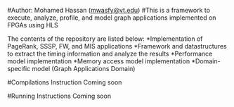 #Author: Mohamed Hassan (mwasfy@vt.edu)
#This is a framework to execute, analyze, profile, and model graph applications implemented on FPGAs using HLS

The contents of the repository are listed below:
*Implementation of PageRank, SSSP, FW, and MIS applications
*Framework and datastructures to extract the timing information and analyze the results
*Performance model implementation
*Memory access model implementation
*Domain-specific model (Graph Applications Domain) 

#Compilations Instruction
Coming soon

#Running Instructions
Coming soon
